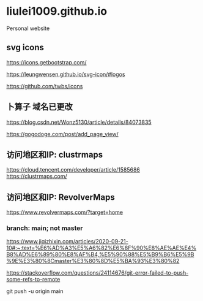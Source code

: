 # liulei1009.github.io
Personal website

<!-- _data/publist.yml: 对格式要求严格，空格，顶行等等; 第一行不能备注 -->


<!-- https://github.com/gameknife/gkEngine -->

## svg icons
https://icons.getbootstrap.com/

https://leungwensen.github.io/svg-icon/#logos

https://github.com/twbs/icons

## 卜算子 域名已更改
https://blog.csdn.net/Wonz5130/article/details/84073835

https://gogodoge.com/post/add_page_view/

## 访问地区和IP: clustrmaps
https://cloud.tencent.com/developer/article/1585686
https://clustrmaps.com/

## 访问地区和IP: RevolverMaps
https://www.revolvermaps.com/?target=home

### branch: main; not master 
https://www.jiqizhixin.com/articles/2020-09-21-10#:~:text=%E6%AD%A3%E5%A6%82%E6%8F%90%E8%AE%AE%E4%B8%AD%E6%89%80%E8%AF%B4,%E5%90%88%E5%B9%B6%E5%9B%9E%E3%80%8Cmaster%E3%80%8D%E5%BA%93%E3%80%82

https://stackoverflow.com/questions/24114676/git-error-failed-to-push-some-refs-to-remote

git push -u origin main





